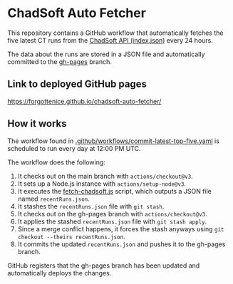 # ChadSoft Auto Fetcher
This repository contains a GitHub workflow that automatically fetches the five latest CT runs from the [ChadSoft API (index.json)](https://tt.chadsoft.co.uk/index.json) every 24 hours.

The data about the runs are stored in a JSON file and automatically committed to the [gh-pages](https://github.com/ForgottenIce/chadsoft-auto-fetcher/tree/gh-pages) branch.

## Link to deployed GitHub pages
https://forgottenice.github.io/chadsoft-auto-fetcher/

## How it works
The workflow found in [.github/workflows/commit-latest-top-five.yaml](https://github.com/ForgottenIce/chadsoft-auto-fetcher/blob/main/.github/workflows/commit-latest-top-five.yaml) is scheduled to run every day at 12:00 PM UTC.

The workflow does the following:
1. It checks out on the main branch with `actions/checkout@v3`.
2. It sets up a Node.js instance with `actions/setup-node@v3`.
3. It executes the [fetch-chadsoft.js](https://github.com/ForgottenIce/chadsoft-auto-fetcher/blob/main/fetch-chadsoft.js) script, which outputs a JSON file named `recentRuns.json`.
4. It stashes the `recentRuns.json` file with `git stash`.
5. It checks out on the gh-pages branch with `actions/checkout@v3`.
6. It applies the stashed `recentRuns.json` file with `git stash apply`.
7. Since a merge conflict happens, it forces the stash anyways using `git checkout --theirs recentRuns.json`.
8. It commits the updated `recentRuns.json` and pushes it to the gh-pages branch.

GitHub registers that the gh-pages branch has been updated and automatically deploys the changes.
